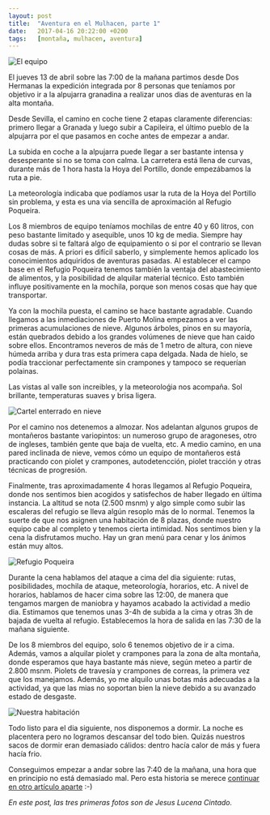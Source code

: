 ```yaml
---
layout: post
title:  "Aventura en el Mulhacen, parte 1"
date:   2017-04-16 20:22:00 +0200
tags:	[montaña, mulhacen, aventura]
---
```


![El equipo][equipo]

El jueves 13 de abril sobre las 7:00 de la mañana partimos desde Dos Hermanas
la expedición integrada por 8 personas que teníamos por objetivo ir a la
alpujarra granadina a realizar unos dias de aventuras en la alta montaña.

Desde Sevilla, el camino en coche tiene 2 etapas claramente diferencias:
primero llegar a Granada y luego subir a Capileira, el último pueblo de
la alpujarra por el que pasamos en coche antes de empezar a andar.

<!--more-->

La subida en coche a la alpujarra puede llegar a ser bastante intensa y
desesperante si no se toma con calma. La carretera está llena de curvas,
durante más de 1 hora hasta la Hoya del Portillo, donde empezábamos la ruta
a pie.

La meteorología indicaba que podíamos usar la ruta de la Hoya del Portillo sin
problema, y esta es una via sencilla de aproximación al Refugio Poqueira.

Los 8 miembros de equipo teníamos mochilas de entre 40 y 60 litros, con peso
bastante limitado y asequible, unos 10 kg de media. Siempre hay dudas sobre
si te faltará algo de equipamiento o si por el contrario se llevan cosas de
más. A priori es difícil saberlo, y simplemente hemos aplicado los
conocimientos adquiridos de aventuras pasadas.
Al establecer el campo base en el Refugio Poqueira tenemos también la ventaja
del abastecimiento de alimentos, y la posibilidad de alquilar material técnico.
Esto también influye positivamente en la mochila, porque son menos cosas que
hay que transportar.

Ya con la mochila puesta, el camino se hace bastante agradable. Cuando llegamos
a las inmediaciones de Puerto Molina empezamos a ver las primeras acumulaciones
de nieve. Algunos árboles, pinos en su mayoría, están quebrados debido a los
grandes volúmenes de nieve que han caido sobre ellos.
Encontramos neveros de más de 1 metro de altura, con nieve húmeda arriba y
dura tras esta primera capa delgada. Nada de hielo, se podía traccionar
perfectamente sin crampones y tampoco se requerían polainas.

Las vistas al valle son increibles, y la meteoroloǵia nos acompaña. Sol
brillante, temperaturas suaves y brisa ligera.

![Cartel enterrado en nieve][cartel]

Por el camino nos detenemos a almozar. Nos adelantan algunos grupos de
montañeros bastante variopintos: un numeroso grupo de aragoneses, otro
de ingleses, también gente que baja de vuelta, etc.
A medio camino, en una pared inclinada de nieve, vemos cómo un equipo
de montañeros está practicando con piolet y crampones, autodetencción,
piolet tracción y otras técnicas de progresión.

Finalmente, tras aproximadamente 4 horas llegamos al Refugio Poqueira, donde
nos sentimos bien acogidos y satisfechos de haber llegado en última instancia.
La altitud se nota (2.500 msnm) y algo simple como subir las escaleras del
refugio se lleva algún resoplo más de lo normal.
Tenemos la suerte de que nos asignen una habitación de 8 plazas, donde nuestro
equipo cabe al completo y tenemos cierta intimidad. Nos sentimos bien y la cena
la disfrutamos mucho. Hay un gran menú para cenar y los ánimos están muy altos.

![Refugio Poqueira][refugio]

Durante la cena hablamos del ataque a cima del dia siguiente: rutas,
posibilidades, mochila de ataque, meteorología, horarios, etc.
A nivel de horarios, hablamos de hacer cima sobre las 12:00, de manera que
tengamos margen de maniobra y hayamos acabado la actividad a medio dia.
Estimamos que tenemos unas 3-4h de subida a la cima y otras 3h de bajada de
vuelta al refugio. Establecemos la hora de salida en las 7:30 de la mañana
siguiente.

De los 8 miembros del equipo, solo 6 tenemos objetivo de ir a cima. Además,
vamos a alquilar piolet y crampones para la zona de alta montaña, donde
esperamos que haya bastante más nieve, según meteo a partir de 2.800 msnm.
Piolets de travesía y crampones de correas, la primera vez que los manejamos.
Además, yo me alquilo unas botas más adecuadas a la actividad, ya que las mias
no soportan bien la nieve debido a su avanzado estado de desgaste.

![Nuestra habitación][habitacion]

Todo listo para el dia siguiente, nos disponemos a dormir. La noche es
placentera pero no logramos descansar del todo bien. Quizás nuestros sacos
de dormir eran demasiado cálidos: dentro hacía calor de más y fuera hacía frio.

Conseguimos empezar a andar sobre las 7:40 de la mañana, una hora que en
principio no está demasiado mal. Pero esta historia se merece [continuar en otro
artículo aparte][pt2] :-)

_En este post, las tres primeras fotos son de Jesus Lucena Cintado._

[equipo]:		{{site.url}}/assets/20170415-04-mulhacen-equipo.png
[cartel]:		{{site.url}}/assets/20170415-02-mulhacen-cartel.png
[habitacion]:		{{site.url}}/assets/20170415-03-mulhacen-habitacion.png
[refugio]:		{{site.url}}/assets/20170415-01-mulhacen-refugio.png
[pt2]:			{{site.url}}/2017/04/17/aventura-mulhacen2.html
